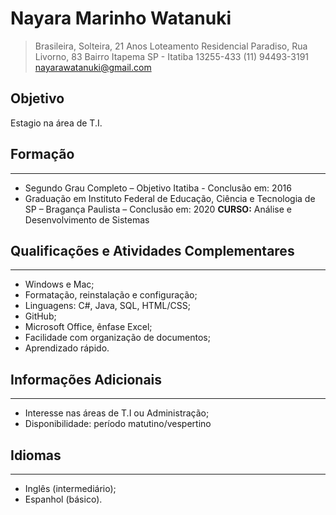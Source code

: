 # Nayara Marinho Watanuki

> Brasileira, Solteira, 21 Anos
> Loteamento Residencial Paradiso, Rua Livorno, 83 
> Bairro Itapema SP - Itatiba 13255-433
> (11) 94493-3191
> nayarawatanuki@gmail.com

## Objetivo
Estagio na área de T.I.

## Formação
---
- Segundo Grau Completo – Objetivo Itatiba - Conclusão em: 2016
- Graduação em Instituto Federal de Educação, Ciência e Tecnologia de SP – Bragança Paulista – Conclusão em: 2020
**CURSO:** Análise e Desenvolvimento de Sistemas

## Qualificações e Atividades Complementares
---
- Windows e Mac;
- Formatação, reinstalação e configuração;
- Linguagens: C#, Java, SQL, HTML/CSS;
- GitHub;
- Microsoft Office, ênfase Excel;
- Facilidade com organização de documentos;
- Aprendizado rápido.

## Informações Adicionais
---
- Interesse nas áreas de T.I ou Administração; 
- Disponibilidade: período matutino/vespertino

## Idiomas
---
- Inglês (intermediário);
- Espanhol (básico).